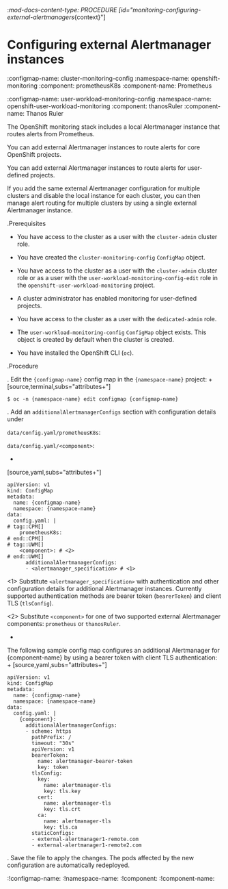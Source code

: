 :_mod-docs-content-type: PROCEDURE
[id="monitoring-configuring-external-alertmanagers_{context}"]
# Configuring external Alertmanager instances

:configmap-name: cluster-monitoring-config
:namespace-name: openshift-monitoring
:component: prometheusK8s
:component-name: Prometheus

:configmap-name: user-workload-monitoring-config
:namespace-name: openshift-user-workload-monitoring
:component: thanosRuler
:component-name: Thanos Ruler

The OpenShift monitoring stack includes a local Alertmanager instance that routes alerts from Prometheus.

You can add external Alertmanager instances to route alerts for core OpenShift projects.

You can add external Alertmanager instances to route alerts for user-defined projects.

If you add the same external Alertmanager configuration for multiple clusters and disable the local instance for each cluster, you can then manage alert routing for multiple clusters by using a single external Alertmanager instance.

.Prerequisites

* You have access to the cluster as a user with the `cluster-admin` cluster role.
* You have created the `cluster-monitoring-config` `ConfigMap` object.

* You have access to the cluster as a user with the `cluster-admin` cluster role or as a user with the `user-workload-monitoring-config-edit` role in the `openshift-user-workload-monitoring` project.
* A cluster administrator has enabled monitoring for user-defined projects.

* You have access to the cluster as a user with the `dedicated-admin` role.
* The `user-workload-monitoring-config` `ConfigMap` object exists. This object is created by default when the cluster is created.

* You have installed the OpenShift CLI (`oc`).

.Procedure

. Edit the `{configmap-name}` config map in the `{namespace-name}` project:
+
[source,terminal,subs="attributes+"]

```
$ oc -n {namespace-name} edit configmap {configmap-name}

```

. Add an `additionalAlertmanagerConfigs` section with configuration details under 

`data/config.yaml/prometheusK8s`:

`data/config.yaml/<component>`:

+
[source,yaml,subs="attributes+"]

```
apiVersion: v1
kind: ConfigMap
metadata:
  name: {configmap-name}
  namespace: {namespace-name}
data:
  config.yaml: |
# tag::CPM[]
    prometheusK8s:
# end::CPM[]
# tag::UWM[]
    <component>: # <2>
# end::UWM[]
      additionalAlertmanagerConfigs:
      - <alertmanager_specification> # <1>

```
<1> Substitute `<alertmanager_specification>` with authentication and other configuration details for additional Alertmanager instances.
Currently supported authentication methods are bearer token (`bearerToken`) and client TLS (`tlsConfig`).

<2> Substitute `<component>` for one of two supported external Alertmanager components: `prometheus` or `thanosRuler`.

+
The following sample config map configures an additional Alertmanager for {component-name} by using a bearer token with client TLS authentication:
+
[source,yaml,subs="attributes+"]

```
apiVersion: v1
kind: ConfigMap
metadata:
  name: {configmap-name}
  namespace: {namespace-name}
data:
  config.yaml: |
    {component}:
      additionalAlertmanagerConfigs:
      - scheme: https
        pathPrefix: /
        timeout: "30s"
        apiVersion: v1
        bearerToken:
          name: alertmanager-bearer-token
          key: token
        tlsConfig:
          key:
            name: alertmanager-tls
            key: tls.key
          cert:
            name: alertmanager-tls
            key: tls.crt
          ca:
            name: alertmanager-tls
            key: tls.ca
        staticConfigs:
        - external-alertmanager1-remote.com
        - external-alertmanager1-remote2.com

```

. Save the file to apply the changes. The pods affected by the new configuration are automatically redeployed.

:!configmap-name:
:!namespace-name:
:!component:
:!component-name:
